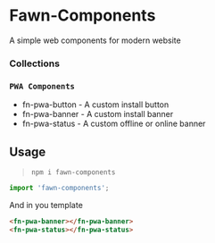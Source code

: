 # Fawn-Components

A simple web components for modern website

### Collections

### `PWA Components`

- fn-pwa-button - A custom install button
- fn-pwa-banner - A custom install banner
- fn-pwa-status - A custom offline or online banner

## Usage
> `npm i fawn-components`

```js
import 'fawn-components';

```
And in you template

```html
<fn-pwa-banner></fn-pwa-banner>
<fn-pwa-status></fn-pwa-status>
```
